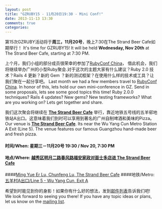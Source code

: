 ```yaml
---
layout: post
title: "GZRUBY15 - 11月20日19:30 - Mini Conf!"
date: 2013-11-13 13:30
comments: true
categories: 
---
```


第15次GZRUBY活动将于**周三，11月20号**，晚上7:30在The Strand Beer Cafe如期举行！
It's time for GZRUBY15! It will be held **Wednesday, Nov 20th** at The Strand Beer Cafe, starting at 7:30 PM.

上个月，我们小组的部分成员很荣幸的参加了[RubyConf China](http://rubyconfchina.org/)， 借此机会，我们将继续举办广州的小型Ruby聚会.对于这次的主题大家有什么建议？Ruby 2.0 技术？Rails 4 更新？新的 Gem ？新的测试框架？在使用什么样的技术或工具？让我们聚在一起分享吧。
Last month we had a few members travel to [RubyConf China](http://rubyconfchina.org/). In honor of this, lets hold our own mini-conference in GZ. Send in some proposals, lets see some good topics this time! Ruby 2.0.0 techniques? Rails 4 updates? New gems? New testing frameworks? What are you working on? Lets get together and share.


我们这次聚会将继续在 **[The Strand Beer Cafe](http://www.dianping.com/shop/10011468)** 举行，靠近地铁五号线的五羊邨地铁站A出口。这意味着我们到时可以享用到著名的广州自制啤酒和美味的Pizza。
Our venue is **[The Strand Beer Cafe](http://www.dianping.com/shop/10011468)**. Its near the Wu Yang Cun Metro Station A Exit 
(Line 5). The venue features our famous Guangzhou hand-made beer and fresh pizza.


#### 时间/When: 星期三－11月20号 19:30 / Nov 20, 7:30 PM
#### 地点/Where: [越秀区明月二路春风路福安家政对面士多店进 The Strand Beer Cafe](http://goo.gl/maps/zrsSK)
####[Ming Yue Er Lu, Chunfeng Lu, The Strand Beer Cafe](http://goo.gl/maps/zrsSK)
####地铁/Metro: [五羊村A出口/Line 5 - Wu Yang Cun, Exit A](http://www.exploregz.com/metro/pedia/station/wuyangcun/)


希望到时能见到你的身影！如果你有什么好的想法，发到[邮件列表](https://groups.google.com/forum/?fromgroups#!forum/gzruby)告诉我们吧!
We look forward to seeing you there! If you have any topic ideas or plans, let us know on the [mailing list](https://groups.google.com/forum/?fromgroups#!forum/gzruby).

